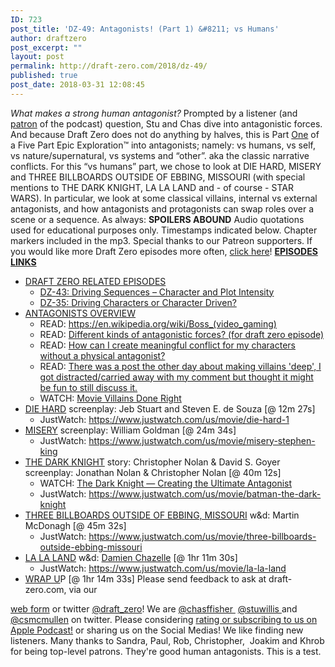 ```yaml
---
ID: 723
post_title: 'DZ-49: Antagonists! (Part 1) &#8211; vs Humans'
author: draftzero
post_excerpt: ""
layout: post
permalink: http://draft-zero.com/2018/dz-49/
published: true
post_date: 2018-03-31 12:08:45
---
```

*What makes a strong human antagonist?* Prompted by a listener (and <a href="http://patreon.com/draftzero" target="_blank" rel="noopener">patron</a> of the podcast) question, Stu and Chas dive into antagonistic forces. And because Draft Zero does not do anything by halves, this is Part <span style="text-decoration: underline;">One</span> of a Five Part Epic Exploration™ into antagonists; namely: vs humans, vs self, vs nature/supernatural, vs systems and “other”. aka the classic narrative conflicts. For this “vs humans” part, we chose to look at DIE HARD, MISERY and THREE BILLBOARDS OUTSIDE OF EBBING, MISSOURI (with special mentions to THE DARK KNIGHT, LA LA LAND and - of course - STAR WARS). In particular, we look at some classical villains, internal vs external antagonists, and how antagonists and protagonists can swap roles over a scene or a sequence. As always: **SPOILERS ABOUND** Audio quotations used for educational purposes only. Timestamps indicated below. Chapter markers included in the mp3. Special thanks to our Patreon supporters. If you would like more Draft Zero episodes more often, <a href="https://www.patreon.com/draftzero/" target="_blank" rel="noopener">click here</a>! <span style="text-decoration: underline;"><strong>EPISODES LINKS</strong></span> 
*   <span style="text-decoration: underline;">DRAFT ZERO RELATED EPISODES</span> 
    *   [DZ-43: Driving Sequences – Character and Plot Intensity][1]
    *   [DZ-35: Driving Characters or Character Driven?][2]
*   <span style="text-decoration: underline;">ANTAGONISTS OVERVIEW</span> 
    *   READ: <a href="https://en.wikipedia.org/wiki/Boss_(video_gaming)" target="_blank" rel="noopener">https://en.wikipedia.org/wiki/Boss_(video_gaming)</a>
    *   READ: <a class="title may-blank loggedin " tabindex="1" href="https://www.reddit.com/r/Screenwriting/comments/7pfevc/different_kinds_of_antagonistic_forces_for_draft/" rel="" data-event-action="title" data-href-url="/r/Screenwriting/comments/7pfevc/different_kinds_of_antagonistic_forces_for_draft/" data-inbound-url="/r/Screenwriting/comments/7pfevc/different_kinds_of_antagonistic_forces_for_draft/?utm_content=title&utm_medium=front&utm_source=reddit&utm_name=Screenwriting">Different kinds of antagonistic forces? (for draft zero episode)</a>
    *   READ: <a class="title may-blank loggedin " tabindex="1" href="https://www.reddit.com/r/Screenwriting/comments/6e5kky/how_can_i_create_meaningful_conflict_for_my/" rel="" data-event-action="title" data-href-url="/r/Screenwriting/comments/6e5kky/how_can_i_create_meaningful_conflict_for_my/" data-inbound-url="/r/Screenwriting/comments/6e5kky/how_can_i_create_meaningful_conflict_for_my/?utm_content=title&utm_medium=front&utm_source=reddit&utm_name=Screenwriting">How can I create meaningful conflict for my characters without a physical antagonist?</a>
    *   READ: <a class="title may-blank loggedin " tabindex="1" href="https://www.reddit.com/r/Screenwriting/comments/7fftdf/there_was_a_post_the_other_day_about_making/" rel="" data-event-action="title" data-href-url="/r/Screenwriting/comments/7fftdf/there_was_a_post_the_other_day_about_making/" data-inbound-url="/r/Screenwriting/comments/7fftdf/there_was_a_post_the_other_day_about_making/?utm_content=title&utm_medium=front&utm_source=reddit&utm_name=Screenwriting">There was a post the other day about making villains 'deep', I got distracted/carried away with my comment but thought it might be fun to still discuss it.</a>
    *   WATCH: <a href="https://www.youtube.com/watch?v=X5yTzP2TfrM" target="_blank" rel="noopener">Movie Villains Done Right</a>
*   <span style="text-decoration: underline;">DIE HARD</span> screenplay: Jeb Stuart and Steven E. de Souza [@ 12m 27s] 
    *   JustWatch: <a href="https://www.justwatch.com/us/movie/die-hard-1" target="_blank" rel="noopener">https://www.justwatch.com/us/movie/die-hard-1</a>
*   <span style="text-decoration: underline;">MISERY</span> screenplay: William Goldman [@ 24m 34s] 
    *   JustWatch: <a href="https://www.justwatch.com/us/movie/misery-stephen-king" target="_blank" rel="noopener">https://www.justwatch.com/us/movie/misery-stephen-king</a>
*   <span style="text-decoration: underline;">THE DARK KNIGHT</span> story: Christopher Nolan & David S. Goyer screenplay: Jonathan Nolan & Christopher Nolan [@ 40m 12s] 
    *   WATCH: <a href="https://youtu.be/pFUKeD3FJm8" target="_blank" rel="noopener">The Dark Knight — Creating the Ultimate Antagonist</a>
    *   JustWatch: <a href="https://www.justwatch.com/au/movie/batman-the-dark-knight" target="_blank" rel="noopener">https://www.justwatch.com/us/movie/batman-the-dark-knight</a>
*   <span style="text-decoration: underline;">THREE BILLBOARDS OUTSIDE OF EBBING, MISSOURI</span> w&d: <span class="itemprop">Martin McDonagh [@ 45m 32s]</span> 
    *   JustWatch: <a href="https://www.justwatch.com/us/movie/three-billboards-outside-ebbing-missouri" target="_blank" rel="noopener">https://www.justwatch.com/us/movie/three-billboards-outside-ebbing-missouri</a>
*   <span style="text-decoration: underline;">LA LA LAND</span> w&d: <span style="text-decoration: underline;"><span class="itemprop">Damien Chazelle</span></span><span class="itemprop"> [@ 1hr 11m 30s]</span> 
    *   JustWatch: <a href="https://www.justwatch.com/us/movie/la-la-land" target="_blank" rel="noopener">https://www.justwatch.com/us/movie/la-la-land</a>
*   <span style="text-decoration: underline;">WRAP U</span>P [@ 1hr 14m 33s] Please send feedback to ask at draft-zero.com, via our 

<a href="http://draft-zero.com/feedback/" target="_blank" rel="noopener">web form</a> or twitter <a href="https://twitter.com/draft_zero" target="_blank" rel="noopener">@draft_zero</a>! We are <a href="http://www.twitter.com/chasffisher" target="_blank" rel="noopener">@chasffisher </a> <a href="http://www.twitter.com/stuwillis" target="_blank" rel="noopener">@stuwillis </a>and <a href="https://twitter.com/csmcmullen" target="_blank" rel="noopener">@csmcmullen</a> on twitter. Please considering [rating or subscribing to us on Apple Podcast!][3] or sharing us on the Social Medias! We like finding new listeners. Many thanks to Sandra, Paul, Rob, Christopher,  Joakim and Khrob for being top-level patrons. They're good human antagonists. <!--more--> This is a test.

 [1]: http://draft-zero.com/2017/dz-43/
 [2]: http://draft-zero.com/2016/dz-35/
 [3]: https://itunes.apple.com/au/podcast/draft-zero-screenwriting-podcast/id847126598?mt=2&ls=1